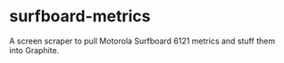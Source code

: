 surfboard-metrics
=================

A screen scraper to pull Motorola Surfboard 6121 metrics and stuff them into Graphite.
